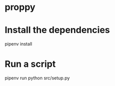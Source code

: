 # proppy

# Install the dependencies

pipenv install


# Run a script

pipenv run python src/setup.py

